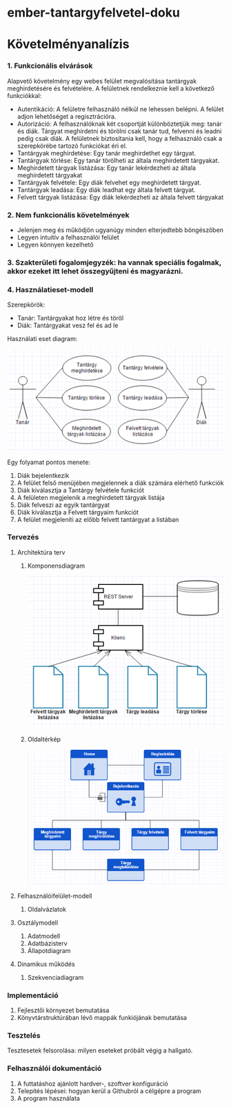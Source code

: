 # ember-tantargyfelvetel-doku

# Követelményanalízis

### 1. Funkcionális elvárások

Alapvető követelmény egy webes felület megvalósítása tantárgyak meghirdetésére és felvételére. A felületnek rendelkeznie kell a következő funkciókkal:

* Autentikáció:
A felületre felhasználó nélkül ne lehessen belépni. A felület adjon lehetőséget a regisztrációra.
* Autorizáció:
A felhasználóknak két csoportját különböztetjük meg: tanár és diák. Tárgyat meghirdetni és törölni csak tanár tud, felvenni és leadni pedig csak diák. A felületnek biztosítania kell, hogy a felhasználó csak a szerepkörébe tartozó funkciókat éri el.
* Tantárgyak meghirdetése:
Egy tanár meghirdethet egy tárgyat.
* Tantárgyak törlése:
Egy tanár törölheti az általa meghirdetett tárgyakat.
* Meghirdetett tárgyak listázása:
Egy tanár lekérdezheti az általa meghirdetett tárgyakat
* Tantárgyak felvétele:
Egy diák felvehet egy meghirdetett tárgyat.
* Tantárgyak leadása:
Egy diák leadhat egy általa felvett tárgyat.
* Felvett tárgyak listázása:
Egy diák lekérdezheti az általa felvett tárgyakat

### 2. Nem funkcionális követelmények

* Jelenjen meg és működjön ugyanúgy minden elterjedtebb böngészőben
* Legyen intuitív a felhasználói felület
* Legyen könnyen kezelhető

### 3. Szakterületi fogalomjegyzék: ha vannak speciális fogalmak, akkor ezeket itt lehet összegyűjteni és magyarázni.
### 4. Használatieset-modell
    
Szerepkörök:

* Tanár:
Tantárgyakat hoz létre és töröl
* Diák:
Tantárgyakat vesz fel és ad le

Használati eset diagram:

![Használati eset diagram](images/usecase.PNG)

Egy folyamat pontos menete:

1. Diák bejelentkezik
2. A felület felső menüjében megjelennek a diák számára elérhető funkciók
3. Diák kiválasztja a Tantárgy felvétele funkciót
4. A felületen megjelenik a meghirdetett tárgyak listája
5. Diák felveszi az egyik tantárgyat
6. Diák kiválasztja a Felvett tárgyaim funkciót
7. A felület megjeleníti az előbb felvett tantárgyat a listában

### Tervezés

1. Architektúra terv
    1. Komponensdiagram
        
        ![Komponensdiagram](images/component.PNG)
        
    2. Oldaltérkép
        
        ![Oldaltérkép](images/sitemap.PNG)
        
2. Felhasználóifelület-modell
    1. Oldalvázlatok
3. Osztálymodell
    1. Adatmodell
    2. Adatbázisterv
    3. Állapotdiagram
4. Dinamikus működés
    1. Szekvenciadiagram

### Implementáció

1. Fejlesztői környezet bemutatása
2. Könyvtárstruktúrában lévő mappák funkiójának bemutatása

### Tesztelés

Tesztesetek felsorolása: milyen eseteket próbált végig a hallgató.

### Felhasználói dokumentáció

1. A futtatáshoz ajánlott hardver-, szoftver konfiguráció
2. Telepítés lépései: hogyan kerül a Githubról a célgépre a program
3. A program használata
